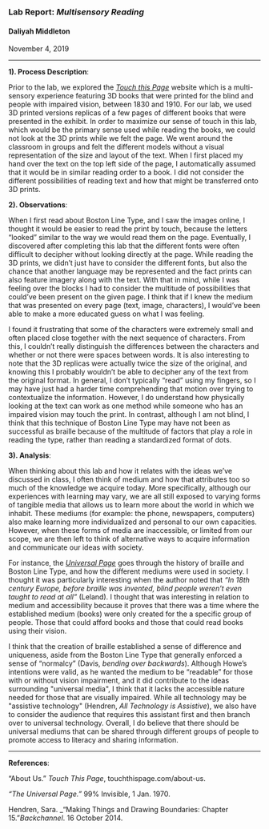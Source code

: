 ### Lab Report: _Multisensory Reading_ 

#### Daliyah Middleton

November 4, 2019

___

**1). Process Description**:   
   
Prior to the lab, we explored the [_Touch this Page_](https://touchthispage.com/about-us) website which is a multi-sensory experience featuring 3D books that were printed for the blind and people with impaired vision, between 1830 and 1910. For our lab, we used 3D printed versions replicas of a few pages of different books that were presented in the exhibit. In order to maximize our sense of touch in this lab, which would be the primary sense used while reading the books, we could not look at the 3D prints while we felt the page. We went around the classroom in groups and felt the different models without a visual representation of the size and layout of the text. When I first placed my hand over the text on the top left side of the page, I automatically assumed that it would be in similar reading order to a book. I did not consider the different possibilities of reading text and how that might be transferred onto 3D prints.      

   
**2). Observations**:   

When I first read about Boston Line Type, and I saw the images online, I thought it would be easier to read the print by touch, because the letters “looked” similar to the way we would read them on the page. Eventually, I discovered after completing this lab that the different fonts were often difficult to decipher without looking directly at the page. While reading the 3D prints, we didn’t just have to consider the different fonts, but also the chance that another language may be represented and the fact prints can also feature imagery along with the text. With that in mind, while I was feeling over the blocks I had to consider the multitude of possibilities that could’ve been present on the given page. I think that if I knew the medium that was presented on every page (text, image, characters), I would’ve been able to make a more educated guess on what I was feeling.    
 
I found it frustrating that some of the characters were extremely small and often placed close together with the next sequence of characters. From this, I couldn’t really distinguish the differences between the characters and whether or not there were spaces between words. It is also interesting to note that the 3D replicas were actually twice the size of the original, and knowing this I probably wouldn’t be able to decipher any of the text from the original format. In general, I don’t typically “read” using my fingers, so I may have just had a harder time comprehending that motion over trying to contextualize the information. However, I do understand how physically looking at the text can work as one method while someone who has an impaired vision may touch the print. In contrast, although I am not blind, I think that this technique of Boston Line Type may have not been as successful as braille because of the multitude of factors that play a role in reading the type, rather than reading a standardized format of dots.   
 
**3). Analysis**:   

When thinking about this lab and how it relates with the ideas we’ve discussed in class, I often think of medium and how that attributes too so much of the knowledge we acquire today. More specifically, although our experiences with learning may vary, we are all still exposed to varying forms of tangible media that allows us to learn more about the world in which we inhabit. These mediums (for example: the phone, newspapers, computers) also make learning more individualized and personal to our own capacities. However, when these forms of media are inaccessible, or limited from our scope, we are then left to think of alternative ways to acquire information and communicate our ideas with society.   
 
For instance, the [_Universal Page_](https://99percentinvisible.org/episode/the-universal-page/) goes through the history of braille and Boston Line Type, and how the different mediums were used in society. I thought it was particularly interesting when the author noted that _“In 18th century Europe, before braille was invented, blind people weren’t even taught to read at all”_ (Leland). I thought that was interesting in relation to medium and accessibility because it proves that there was a time where the established medium (books) were only created for the a specific group of people. Those that could afford books and those that could read books using their vision.     
 
I think that the creation of braille established a sense of difference and uniqueness, aside from the Boston Line Type that generally enforced a sense of “normalcy” (Davis, _bending over backwards_). Although Howe’s intentions were valid, as he wanted the medium to be “readable” for those with or without vision impairment, and it did contribute to the ideas surrounding "universal media", I think that it lacks the accessible nature needed for those that are visually impaired. While all technology may be "assistive technology" (Hendren, _All Technology is Assistive_), we also have to consider the audience that requires this assistant first and then branch over to universal technology. Overall, I do believe that there should be universal mediums that can be shared through different groups of people to promote access to literacy and sharing information.             
   

---
**References**:   

“About Us.” _Touch This Page_, touchthispage.com/about-us.   

_“The Universal Page.”_ 99% Invisible, 1 Jan. 1970.   
   
Hendren, Sara. _“Making Things and Drawing Boundaries: Chapter 15.”_Backchannel_. 16 October 2014.